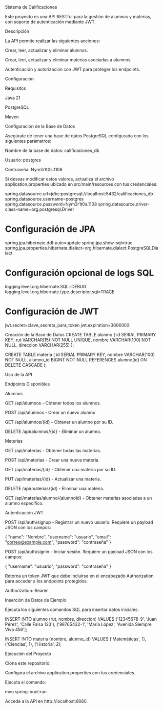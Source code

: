 Sistema de Calificaciones

Este proyecto es una API RESTful para la gestión de alumnos y materias, con soporte de autenticación mediante JWT.

Descripción

La API permite realizar las siguientes acciones:

Crear, leer, actualizar y eliminar alumnos.

Crear, leer, actualizar y eliminar materias asociadas a alumnos.

Autenticación y autorización con JWT para proteger los endpoints.

Configuración

Requisitos

Java 21

PostgreSQL

Maven

Configuración de la Base de Datos

Asegúrate de tener una base de datos PostgreSQL configurada con los siguientes parámetros:

Nombre de la base de datos: calificaciones_db

Usuario: postgres

Contraseña: Nym3r1t0s.1108

Si deseas modificar estos valores, actualiza el archivo application.properties ubicado en src/main/resources con tus credenciales:

spring.datasource.url=jdbc:postgresql://localhost:5432/calificaciones_db
spring.datasource.username=postgres
spring.datasource.password=Nym3r1t0s.1108
spring.datasource.driver-class-name=org.postgresql.Driver

# Configuración de JPA
spring.jpa.hibernate.ddl-auto=update
spring.jpa.show-sql=true
spring.jpa.properties.hibernate.dialect=org.hibernate.dialect.PostgreSQLDialect

# Configuración opcional de logs SQL
logging.level.org.hibernate.SQL=DEBUG
logging.level.org.hibernate.type.descriptor.sql=TRACE

# Configuración de JWT
jwt.secret=clave_secreta_para_token
jwt.expiration=3600000

Creación de la Base de Datos
CREATE TABLE alumno (
    id SERIAL PRIMARY KEY,
    rut VARCHAR(15) NOT NULL UNIQUE,
    nombre VARCHAR(100) NOT NULL,
    direccion VARCHAR(255)
);

CREATE TABLE materia (
    id SERIAL PRIMARY KEY,
    nombre VARCHAR(100) NOT NULL,
    alumno_id BIGINT NOT NULL REFERENCES alumno(id) ON DELETE CASCADE
);

Uso de la API

Endpoints Disponibles

Alumnos

GET /api/alumnos - Obtener todos los alumnos.

POST /api/alumnos - Crear un nuevo alumno.

GET /api/alumnos/{id} - Obtener un alumno por su ID.

DELETE /api/alumnos/{id} - Eliminar un alumno.

Materias

GET /api/materias - Obtener todas las materias.

POST /api/materias - Crear una nueva materia.

GET /api/materias/{id} - Obtener una materia por su ID.

PUT /api/materias/{id} - Actualizar una materia.

DELETE /api/materias/{id} - Eliminar una materia.

GET /api/materias/alumno/{alumnoId} - Obtener materias asociadas a un alumno específico.

Autenticación JWT

POST /api/auth/signup - Registrar un nuevo usuario. Requiere un payload JSON con los campos:

{
  "name": "Nombre",
  "username": "usuario",
  "email": "correo@example.com",
  "password": "contraseña"
}

POST /api/auth/signin - Iniciar sesión. Requiere un payload JSON con los campos:

{
  "username": "usuario",
  "password": "contraseña"
}

Retorna un token JWT que debe incluirse en el encabezado Authorization para acceder a los endpoints protegidos:

Authorization: Bearer <token>

Inserción de Datos de Ejemplo

Ejecuta los siguientes comandos SQL para insertar datos iniciales:

INSERT INTO alumno (rut, nombre, direccion) VALUES
('12345678-9', 'Juan Pérez', 'Calle Falsa 123'),
('98765432-1', 'María López', 'Avenida Siempre Viva 456');

INSERT INTO materia (nombre, alumno_id) VALUES
('Matemáticas', 1),
('Ciencias', 1),
('Historia', 2);

Ejecución del Proyecto

Clona este repositorio.

Configura el archivo application.properties con tus credenciales.

Ejecuta el comando:

mvn spring-boot:run

Accede a la API en http://localhost:8080.
